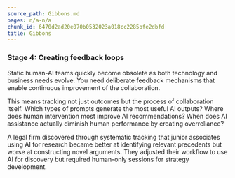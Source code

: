```yaml
---
source_path: Gibbons.md
pages: n/a-n/a
chunk_id: 6470d2ad20e070b0532023a018cc2285bfe2dbfd
title: Gibbons
---
```

### **Stage 4: Creating feedback loops**

Static human-AI teams quickly become obsolete as both technology and
business needs evolve. You need deliberate feedback mechanisms that
enable continuous improvement of the collaboration.

This means tracking not just outcomes but the process of collaboration
itself. Which types of prompts generate the most useful AI outputs?
Where does human intervention most improve AI recommendations? When does
AI assistance actually diminish human performance by creating
overreliance?

A legal firm discovered through systematic tracking that junior
associates using AI for research became better at identifying relevant
precedents but worse at constructing novel arguments. They adjusted
their workflow to use AI for discovery but required human-only sessions
for strategy development.
